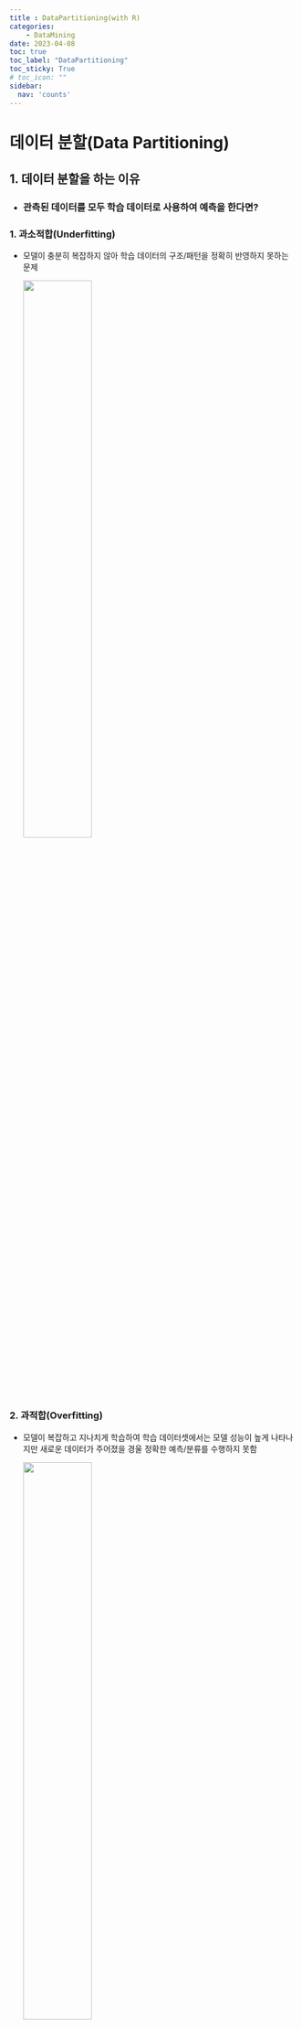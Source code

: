```yaml
---
title : DataPartitioning(with R)
categories:
    - DataMining
date: 2023-04-08
toc: true
toc_label: "DataPartitioning"
toc_sticky: True
# toc_icon: ""
sidebar:
  nav: 'counts'
---
```


# 데이터 분할(Data Partitioning)

## 1. 데이터 분할을 하는 이유

- ### 관측된 데이터를 모두 학습 데이터로 사용하여 예측을 한다면?

### 1. 과소적합(Underfitting)

- 모델이 충분히 복잡하지 않아 학습 데이터의 구조/패턴을 정확히 반영하지 못하는 문제

  <img src="/assets/images/datamining/datapartitioning/DP_1.png" width="50%" />

### 2. 과적합(Overfitting)

- 모델이 복잡하고 지나치게 학습하여 학습 데이터셋에서는 모델 성능이 높게 나타나지만 새로운 데이터가 주어졌을 경울 정확한 예측/분류를 수행하지 못함

  <img src="/assets/images/datamining/datapartitioning/DP_2.png" width="50%" />

- Traing data에 더 적합한 모형을 구출할수록 오분류율은 감소

  - Training Data에만 적합된 모형이 구축됨으로써 모형이 복잡해질 수 있음
  - 이 과정에서 좋은 모형이라고 착각


## 2. 과적합을 탐지하고 방지하기 위해 3가지로 분할

### 1. Training Data (60% ~ 70%)

- 모형 구축시 사용되는 데이터
- 예측 혹은 분류 모델을 훈련

### 2. Validation Data (Training Data의 약 30%)

- 모형의 모수들을 조정함으로써 최적의 모형 선택
- 학습 데이터로부터 구축된 여러 모형들의 성능을 비교할 때 사용

### 3. Test Data (30% ~ 40%)

- 모형 구축에 전혀 사용되지 않음

- 구축된 모형이 미래의 새로운 데이터에 대해 얼마만큼 예측/분류 성능을 보일지 평가할 때 사용

  <img src="/assets/images/datamining/datapartitioning/DP_3.png" width="50%" />

- ```R
  createDataPartition(y, times = *, p = *, list = TRUE/FALSE, ...)
  ```

  - y : Target

  - times : 생성할 파티션 수

  - p : Training Data의 비율

  - list : 논리함수로 TRUE이면 list로 결과를 출력

## 3. Unbalnaced Target

### 1. upSample

- 적은 쪽의 데이터를 중복 추출하여 균형을 맞춤 ➢ 과적합 가능성 높아짐

- ```R
  # package : caret
  upSample(x, y, ...)
  ```

  - x : 예측변수
  - y : Target
  - <img src="/assets/images/datamining/datapartitioning/DP_4.png" width="50%" />

### 2. downSample

- 많은 쪽의 데이터를 적게 추출하여 균형을 맞춤 ➢ 정보 손실

- ```R
  # package : caret
  downSample(x, y, ...)
  ```

  - x : 예측 변수
  - y : Target
  - <img src="/assets/images/datamining/datapartitioning/DP_5.png" width="50%" />

### 3. SMOTE(Synthetic Minority Oversampling Techinique)

- 최근접 이웃 기법을 이용하여 점들을 추가 ➢ 근사적으로 1:1 매칭

- Algorithm

  I. 소수 클래스의 샘플을 추출

  II. 추출된 샘플의 k 최근접 이웃을 발견

  III. 추출된 샘플과 k 최근접 이웃 간 차이 (또는 거리) 계산

  IV. 이 차이에 0 ~ 1사이의 임의의 값을 곱한 후 추출된 샘플에 더함

  V. 훈련 데이터에 추가

- 문제점

  - Overlapping

    <img src="/assets/images/datamining/datapartitioning/DP_6.png" width="50%" />

  - Tomek link

    - 최소거리를 가지지만 서로 다른 클래스로 분류된 한 쌍(pair)의 데이터

      - 가장 가까운 거리이면 같은 클래스로 구분되어야 함에도 불구하고 서로 다른 클래스로 구분됨(Noise)

    - 두 표본 중 하나(다수 클래스) 또는 둘 다 노이즈(Noise)로 판단 ➢ Tomek Link로 구분하여 제거

      <img src="/assets/images/datamining/datapartitioning/DP_7.png" width="50%" />

      출처 : 데이터 사이언스 스쿨 - 비대칭 데이터 문제

- ```R
  # package : DMwR
  SMOTE(form, data, k = *, perc.over = *, perc.under = *, ...)
  ```

  - form : 예측문제를 해결하는 공식
  - data : 원래 데이터셋을 포함하는 데이터 프레임
  - k : 고려할 최근접 이웃 수
  - perc.over : 비율이 낮은 클래스에서 얼마나 추가로 샘플링해야 하는지 결정하는 수
  - perc.under : 비율이 낮은 쪽의 데이터를 추가로 샘플링할 때 각 샘플에 대응해서 비율이 높은 쪽의 데이터를 얼마나 
                          추가적으로 샘플링할지 결정하는 수
  - SMOTE는 Target의 형태가 <span style='color:red'>문자형만! </span>

- <img src="/assets/images/datamining/datapartitioning/DP_8.png" width="50%" />

### 4. SMOTE ➢ Tomek

- 노이즈 (SMOTE 실행 후 발생) 제거 후 근사적으로 1:1 매칭

- 노이즈를 제거함으로써 SMOTE보다 더 좋은 결과

- ```R
  # package : unbalanced
  ubTomek(x, y, ...)
  ```

  - x : 예측 변수
  - y : Target
  - <img src="/assets/images/datamining/datapartitioning/DP_9.png" width="50%" />

### 5. SMOTE vs SMOTE+Tomek

<img src="/assets/images/datamining/datapartitioning/DP_10.png" width="50%" />